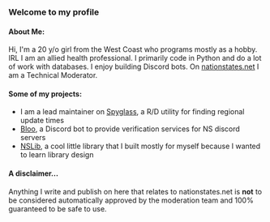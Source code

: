 ### Welcome to my profile

#### About Me:
Hi, I'm a 20 y/o girl from the West Coast who programs mostly as a hobby. IRL I am an allied health professional. I primarily code in Python and do a lot of work with databases. I enjoy building Discord bots.
On [nationstates.net](https://nationstates.net) I am a Technical Moderator.

#### Some of my projects:

- I am a lead maintainer on [Spyglass](https://github.com/Derpseh/Spyglass), a R/D utility for finding regional update times
- [Bloo](https://github.com/AavHRF/Bloo), a Discord bot to provide verification services for NS discord servers
- [NSLib](https://github.com/AavHRF/nslib), a cool little library that I built mostly for myself because I wanted to learn library design

#### A disclaimer...

Anything I write and publish on here that relates to nationstates.net is **not** to be considered automatically approved by the moderation team and 100% guaranteed to be safe to use. 

<!--
**AavHRF/AavHRF** is a ✨ _special_ ✨ repository because its `README.md` (this file) appears on your GitHub profile.

Here are some ideas to get you started:

- 🔭 I’m currently working on ...
- 🌱 I’m currently learning ...
- 👯 I’m looking to collaborate on ...
- 🤔 I’m looking for help with ...
- 💬 Ask me about ...
- 📫 How to reach me: ...
- 😄 Pronouns: ...
- ⚡ Fun fact: ...
-->
